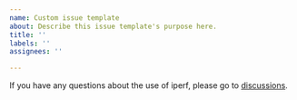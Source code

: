 ```yaml
---
name: Custom issue template
about: Describe this issue template's purpose here.
title: ''
labels: ''
assignees: ''

---
```


If you have any questions about the use of iperf, please go to [discussions](https://github.com/baidu/dperf/discussions).
